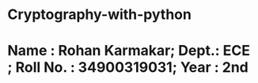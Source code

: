 # Cryptography-with-python

# Name : Rohan Karmakar; Dept.: ECE ; Roll No. : 34900319031; Year : 2nd
